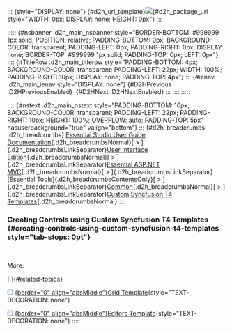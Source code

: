 ::: {style="DISPLAY: none"}
[](ms-xhelp:///?Id=d2h_url_template){#d2h_url_template}![](!package_url!){#d2h_package_url style="WIDTH: 0px; DISPLAY: none; HEIGHT: 0px"}
:::

::::: {#nsbanner .d2h_main_nsbanner style="BORDER-BOTTOM: #999999 1px solid; POSITION: relative; PADDING-BOTTOM: 0px; BACKGROUND-COLOR: transparent; PADDING-LEFT: 0px; PADDING-RIGHT: 0px; DISPLAY: none; BORDER-TOP: #999999 1px solid; PADDING-TOP: 0px; LEFT: 0px"}
:::: {#TitleRow .d2h_main_titlerow style="PADDING-BOTTOM: 4px; BACKGROUND-COLOR: transparent; PADDING-LEFT: 22px; WIDTH: 100%; PADDING-RIGHT: 10px; DISPLAY: none; PADDING-TOP: 4px"}
::: {#ienav .d2h_main_ienav style="DISPLAY: none"}
[](ms-xhelp:///?Id=9dfa5cba-e10d-451a-88d6-29cdc4f63daa){#D2HPrevious .D2HPreviousEnabled}  [](ms-xhelp:///?Id=719c055e-a029-45a1-90f0-c5c2b8bae2a4){#D2HNext .D2HNextEnabled}
:::
::::
:::::

:::: {#nstext .d2h_main_nstext style="PADDING-BOTTOM: 10px; BACKGROUND-COLOR: transparent; PADDING-LEFT: 22px; PADDING-RIGHT: 10px; HEIGHT: 100%; OVERFLOW: auto; PADDING-TOP: 5px" hasuserbackground="true" valign="bottom"}
::: {#d2h_breadcrumbs .d2h_breadcrumbs}
[Essential Studio User Guide Documentation](ms-xhelp:///?Id=12457748-09e3-4d74-a240-8e049cedf030){.d2h_breadcrumbsNormal}[ \> ]{.d2h_breadcrumbsLinkSeparator}[User Interface Edition](ms-xhelp:///?Id=c29296b7-531c-413b-a0ec-488ca1f7f669){.d2h_breadcrumbsNormal}[ \> ]{.d2h_breadcrumbsLinkSeparator}[Essential ASP.NET MVC](ms-xhelp:///?Id=4b14e7d1-65c4-4f67-b1aa-2c37709905a5){.d2h_breadcrumbsNormal}[ \> ]{.d2h_breadcrumbsLinkSeparator}[Essential Tools]{.d2h_breadcrumbsContentsOnly}[ \> ]{.d2h_breadcrumbsLinkSeparator}[Common](ms-xhelp:///?Id=0f9b05f6-f36d-48a5-8581-0888005aad4e){.d2h_breadcrumbsNormal}[ \> ]{.d2h_breadcrumbsLinkSeparator}[Custom Syncfusion T4 Templates](ms-xhelp:///?Id=3b9443e5-7041-4dc0-bb70-4a9f0373b5cb){.d2h_breadcrumbsNormal}
:::

### Creating Controls using Custom Syncfusion T4 Templates {#creating-controls-using-custom-syncfusion-t4-templates style="tab-stops: 0pt"}

 

More:

[ ]{#related-topics}

[![](button.gif){border="0" align="absMiddle"}Grid Template](ms-xhelp:///?Id=386fe9c8-289f-44d6-9e89-50bfee6cf555){style="TEXT-DECORATION: none"}

[![](button.gif){border="0" align="absMiddle"}Editors Template](ms-xhelp:///?Id=b7c0a9e3-0cd5-4085-b30b-0bc80019195b){style="TEXT-DECORATION: none"}
::::
